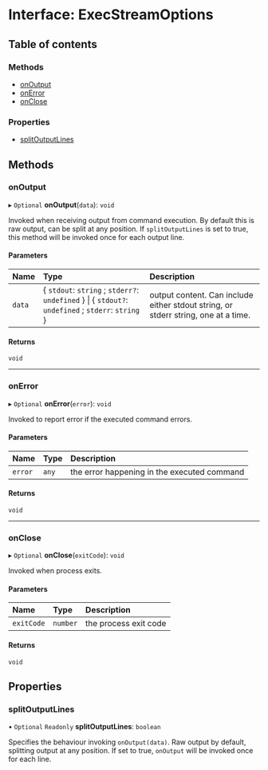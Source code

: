# Interface: ExecStreamOptions

## Table of contents

### Methods

- [onOutput](ExecStreamOptions.md#onoutput)
- [onError](ExecStreamOptions.md#onerror)
- [onClose](ExecStreamOptions.md#onclose)

### Properties

- [splitOutputLines](ExecStreamOptions.md#splitoutputlines)

## Methods

### onOutput

▸ `Optional` **onOutput**(`data`): `void`

Invoked when receiving output from command execution.
By default this is raw output, can be split at any position. If `splitOutputLines` is set to true, this method will be invoked once for each output line.

#### Parameters

| Name | Type | Description |
| :------ | :------ | :------ |
| `data` | { `stdout`: `string` ; `stderr?`: `undefined`  } \| { `stdout?`: `undefined` ; `stderr`: `string`  } | output content. Can include either stdout string, or stderr string, one at a time. |

#### Returns

`void`

___

### onError

▸ `Optional` **onError**(`error`): `void`

Invoked to report error if the executed command errors.

#### Parameters

| Name | Type | Description |
| :------ | :------ | :------ |
| `error` | `any` | the error happening in the executed command |

#### Returns

`void`

___

### onClose

▸ `Optional` **onClose**(`exitCode`): `void`

Invoked when process exits.

#### Parameters

| Name | Type | Description |
| :------ | :------ | :------ |
| `exitCode` | `number` | the process exit code |

#### Returns

`void`

## Properties

### splitOutputLines

• `Optional` `Readonly` **splitOutputLines**: `boolean`

Specifies the behaviour invoking `onOutput(data)`. Raw output by default, splitting output at any position. If set to true, `onOutput` will be invoked once for each line.
